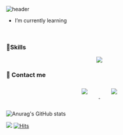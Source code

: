 ![header](https://capsule-render.vercel.app/api?type=waving&color=timeGradient&height=200&section=header&text=wxxk&fontSize=50&fontColor=ffffff&fontAlign=70)
- I’m currently learning

</br>

### 🤖Skills

<p align="center">
<img src="https://img.shields.io/badge/Python-3766AB?style=flat-square&logo=Python&logoColor=white"/>
</p>

### 🤝 Contact me
<div align="center">
    <a href="mailto:dwde22@gmail.com">
        <img 
            src="https://img.shields.io/badge/Gmail-D14836?style=for-the-badge&logo=gmail&logoColor=white&link=https://instagram.com/zzh_remi/"
            style="height: auto; margin-left: 20px; margin-right: 20px; padding: 10px;"/>
    </a>
    <a href="https://instagram.com/zzh_remi">
        <img 
            src="https://img.shields.io/badge/Instagram-E4405F?style=for-the-badge&logo=instagram&logoColor=white&link=https://www.instagram.com/wx.xk_/"
            style="height: auto; margin-left: 20px; margin-right: 20px; padding: 10px;"/>
    </a>
</div>

</br>

![Anurag's GitHub stats](https://github-readme-stats.vercel.app/api?username=wxxk&theme=merko&show_icons=true)

![](https://img.shields.io/github/followers/wxxk?style=social)
[![Hits](https://hits.seeyoufarm.com/api/count/incr/badge.svg?url=https%3A%2F%2Fgithub.com%2Fwxxk&count_bg=%2357A819&title_bg=%23000000&icon=github.svg&icon_color=%2300FF06&title=hits&edge_flat=false)](https://hits.seeyoufarm.com)
